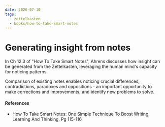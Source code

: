 ```yaml
---
date: 2020-07-10
tags:
  - zettelkasten
  - books/how-to-take-smart-notes
---
```


# Generating insight from notes
In Ch 12.3 of "How To Take Smart Notes", Ahrens discusses how insight can be generated from the
Zettelkasten, leveraging the human mind's capacity for noticing patterns.

Comparison of existing notes enables noticing crucial differences, contradictions, paradoxes and
oppositions - an important opportunity to make corrections and improvements; and identify new
problems to solve.

#### References
- How To Take Smart Notes: One Simple Technique To Boost Writing, Learning And Thinking, Pg 115-116
